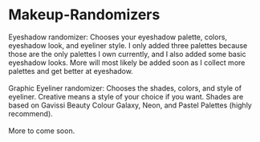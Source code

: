 # Makeup-Randomizers
Eyeshadow randomizer: Chooses your eyeshadow palette, colors, eyeshadow look, and eyeliner style. I only added three palettes because those are the only palettes I own currently, and I also added some basic eyeshadow looks. More will most likely be added soon as I collect more palettes and get better at eyeshadow.\
\
Graphic Eyeliner randomizer: Chooses the shades, colors, and style of eyeliner. Creative means a style of your choice if you want. Shades are based on Gavissi Beauty Colour Galaxy, Neon, and Pastel Palettes (highly recommend).\
\
More to come soon.
